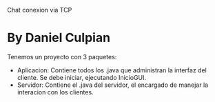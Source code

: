 Chat conexion via TCP
# By Daniel Culpian

Tenemos un proyecto con 3 paquetes:
* Aplicacion: Contiene todos los .java que administran la interfaz del cliente. Se debe iniciar, ejecutando InicioGUI.
* Servidor: Contiene el .java del servidor, el encargado de manejar la interacion con los clientes.

